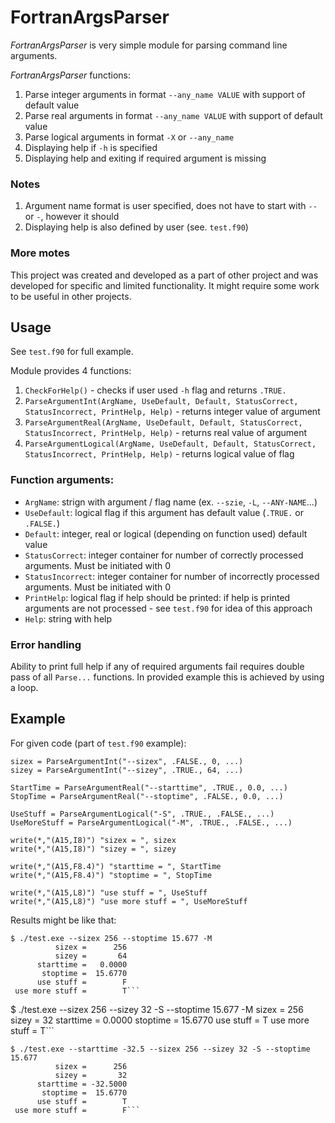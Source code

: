 # FortranArgsParser

*FortranArgsParser* is very simple module for parsing command line arguments.

*FortranArgsParser* functions:
1. Parse integer arguments in format `--any_name VALUE` with support of default value
2. Parse real arguments in format `--any_name VALUE` with support of default value
3. Parse logical arguments in format `-X` or `--any_name`
4. Displaying help if `-h` is specified
5. Displaying help and exiting if required argument is missing

### Notes

1. Argument name format is user specified, does not have to start with `--` or `-`, however it should
2. Displaying help is also defined by user (see. `test.f90`)

### More motes

This project was created and developed as a part of other project and was developed for specific and limited functionality. It might require some work to be useful in other projects. 

## Usage 

See `test.f90` for full example. 

Module provides 4 functions:
1. `CheckForHelp()` - checks if user used `-h` flag and returns `.TRUE.`
2. `ParseArgumentInt(ArgName, UseDefault, Default, StatusCorrect, StatusIncorrect, PrintHelp, Help)` - returns integer value of argument
3. `ParseArgumentReal(ArgName, UseDefault, Default, StatusCorrect, StatusIncorrect, PrintHelp, Help)` - returns real value of argument
4. `ParseArgumentLogical(ArgName, UseDefault, Default, StatusCorrect, StatusIncorrect, PrintHelp, Help)` - returns logical value of flag

### Function arguments:

* `ArgName`: strign with argument / flag name (ex. `--szie`, `-L`, `--ANY-NAME`...) 
* `UseDefault`: logical flag if this argument has default value (`.TRUE.` or `.FALSE.`)
* `Default`: integer, real or logical (depending on function used) default value
* `StatusCorrect`: integer container for number of correctly processed arguments. Must be initiated with 0
* `StatusIncorrect`: integer container for number of incorrectly processed arguments. Must be initiated with 0
* `PrintHelp`: logical flag if help should be printed: if help is printed arguments are not processed - see `test.f90` for idea of this approach
* `Help`: string with help

### Error handling
Ability to print full help if any of required arguments fail requires double pass of all `Parse...` functions. In provided example this is achieved by using a loop. 

## Example

For given code (part of `test.f90` example):

```
sizex = ParseArgumentInt("--sizex", .FALSE., 0, ...)
sizey = ParseArgumentInt("--sizey", .TRUE., 64, ...)

StartTime = ParseArgumentReal("--starttime", .TRUE., 0.0, ...)
StopTime = ParseArgumentReal("--stoptime", .FALSE., 0.0, ...)

UseStuff = ParseArgumentLogical("-S", .TRUE., .FALSE., ...)
UseMoreStuff = ParseArgumentLogical("-M", .TRUE., .FALSE., ...)

write(*,"(A15,I8)") "sizex = ", sizex
write(*,"(A15,I8)") "sizey = ", sizey

write(*,"(A15,F8.4)") "starttime = ", StartTime
write(*,"(A15,F8.4)") "stoptime = ", StopTime

write(*,"(A15,L8)") "use stuff = ", UseStuff
write(*,"(A15,L8)") "use more stuff = ", UseMoreStuff
```  

Results might be like that:

```
$ ./test.exe --sizex 256 --stoptime 15.677 -M 
          sizex =      256
          sizey =       64
      starttime =   0.0000
       stoptime =  15.6770
      use stuff =        F
 use more stuff =        T```

```
$ ./test.exe --sizex 256 --sizey 32 -S --stoptime 15.677 -M 
          sizex =      256
          sizey =       32
      starttime =   0.0000
       stoptime =  15.6770
      use stuff =        T
 use more stuff =        T```

```
$ ./test.exe --starttime -32.5 --sizex 256 --sizey 32 -S --stoptime 15.677 
          sizex =      256
          sizey =       32
      starttime = -32.5000
       stoptime =  15.6770
      use stuff =        T
 use more stuff =        F```